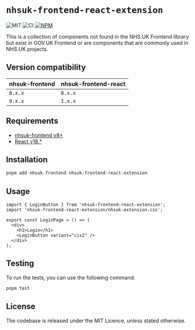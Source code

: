 # `nhsuk-frontend-react-extension`

![MIT](https://img.shields.io/badge/License-MIT-green?style=flat-square)
![CI](https://img.shields.io/github/actions/workflow/status/rowellx68/nhs-components/publish.yml?style=flat-square&label=Build%20and%20Publish)
<a href="https://www.npmjs.com/package/nhsuk-frontend-react-extension">
![NPM](https://img.shields.io/npm/v/nhsuk-frontend-react-extension?style=flat-square&label=Version)
</a>

This is a collection of components not found in the NHS.UK Frontend library but exist in GOV.UK Frontend or are components that are commonly used in NHS.UK projects.

## Version compatibility

| nhsuk-frontend | nhsuk-frontend-react |
|----------------|----------------------|
| `8.x.x`        | `0.x.x`              |
| `9.x.x`        | `1.x.x`              |

## Requirements

- [nhsuk-frontend v8+](https://github.com/nhsuk/nhsuk-frontend)
- [React v18.\*](https://reactjs.org/)

## Installation

```bash
pnpm add nhsuk-frontend nhsuk-frontend-react-extension
```

## Usage

```tsx
import { LoginButton } from 'nhsuk-frontend-react-extension';
import 'nhsuk-frontend-react-extension/nhsuk-extension.css';

export const LoginPage = () => (
  <div>
    <h1>Login</h1>
    <LoginButton variant="cis2" />
  </div>
);
```

## Testing

To run the tests, you can use the following command:

```bash
pnpm test
```

## License

The codebase is released under the MIT Licence, unless stated otherwise.
